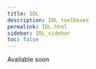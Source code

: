 ```yaml
---
title: IDL
description: IDL toolboxes
permalink: IDL.html
sidebar: IDL_sidebar
toc: false
---
```


Available soon
